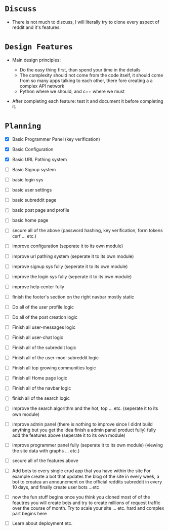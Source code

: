 # `Discuss`

- There is not much to discuss, I will literally try to clone every aspect of reddit and it's features.

# `Design Features`

- Main design principles:
  - Do the easy thing first, than spend your time in the details
  - The complexity should not come from the code itself, it should come from so many apps talking to each other, there fore creating a a complex API network
  - Python where we should, and c++ where we must

- After completing each feature: test it and document it before completing it.

# `Planning`

- [x] Basic Programmer Panel (key verification)

- [x]  Basic Configuration

- [x]  Basic URL Pathing system

- [ ]  Basic Signup system

- [ ]  basic login sys

- [ ]  basic user settings

- [ ]  basic subreddit page

- [ ] basic post page and profile

- [ ] basic home page

- [ ]  secure all of the above (password hashing, key verification, form tokens csrf ... etc.)

- [ ] Improve configuration (seperate it to its own module)

- [ ]  improve url pathing system (seperate it to its own module)

- [ ] improve signup sys fully (seperate it to its own module)

- [ ] improve the login sys fully (seperate it to its own module)

- [ ] improve help center fully

- [ ]  finish the footer's section on the right navbar mostly static

- [ ]  Do all of the user profile logic

- [ ]  Do all of the post creation logic

- [ ] Finish all user-messages logic

- [ ]  Finish all user-chat logic

- [ ] Finish all of the subreddit logic

- [ ] Finish all of the user-mod-subreddit logic

- [ ]  Finish all top growing communities logic

- [ ]  Finish all Home page logic

- [ ] Finish all of the navbar logic

- [ ] finish  all of the search logic

- [ ] improve the search algorithm and the hot, top ... etc. (seperate it to its own module)

- [ ] improve admin panel (there is nothing to improve since I didnt build anything but you get the idea finish a admin panel product fully) fully add the features above (seperate it to its own module)

- [ ] improve programmer panel fully (seperate it to its own module) (viewing the site data with graphs ... etc.)

- [ ] secure all of the features above

- [ ] Add bots to every single crud app that you have within the site
  For example create a bot that updates the blog of the site in every week, a bot to createa an announcment on the official reddits subreddit in every 10 days, and finally create user bots ...etc

- [ ] now the fun stuff begins once you think you cloned most of
  of the feautres you will create bots and try to create millions of request traffic
  over the course of month. Try to scale your site ... etc. hard and complex part begins here

- [ ] Learn about deployment etc.
